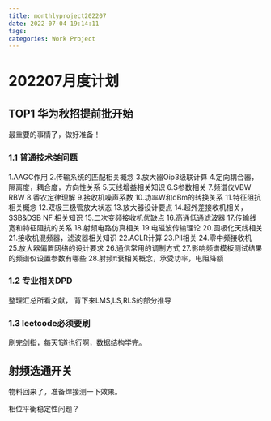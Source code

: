 ```yaml
---
title: monthlyproject202207
date: 2022-07-04 19:14:11
tags:
categories: Work Project
---
```

# 202207月度计划
## TOP1 华为秋招提前批开始
最重要的事情了，做好准备！

### 1.1 普通技术类问题
1.AAGC作用
2.传输系统的匹配相关概念
3.放大器Oip3级联计算
4.定向耦合器，隔离度，耦合度，方向性关系
5.天线增益相关知识
6.S参数相关
7.频谱仪VBW  RBW
8.香农定律理解
9.接收机噪声系数
10.功率W和dBm的转换关系
11.特征阻抗相关概念
12.双极三极管放大状态
13.放大器设计要点
14.超外差接收机相关，SSB&DSB NF 相关知识
15.二次变频接收机优缺点
16.高通低通滤波器
17.传输线宽和特征阻抗的关系
18.射频电路仿真相关
19.电磁波传输理论
20.圆极化天线相关
21.接收机混频器，滤波器相关知识
22.ACLR计算
23.Pll相关
24.零中频接收机
25.放大器偏置网络的设计要求
26.通信常用的调制方式
27.影响频谱模板测试结果的频谱仪设置参数有哪些
28.射频π衰相关概念，承受功率，电阻降额

### 1.2 专业相关DPD
整理汇总所看文献，
背下来LMS,LS,RLS的部分推导

### 1.3 leetcode必须要刷
刷完剑指，每天1道也行啊，数据结构学完。

## 射频选通开关
物料回来了，准备焊接测一下效果。

相位平衡稳定性问题？

